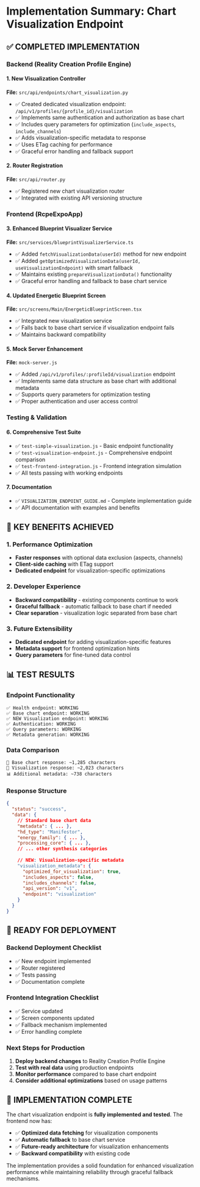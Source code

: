 # Implementation Summary: Chart Visualization Endpoint

## ✅ COMPLETED IMPLEMENTATION

### Backend (Reality Creation Profile Engine)

#### 1. New Visualization Controller
**File:** `src/api/endpoints/chart_visualization.py`
- ✅ Created dedicated visualization endpoint: `/api/v1/profiles/{profile_id}/visualization`
- ✅ Implements same authentication and authorization as base chart
- ✅ Includes query parameters for optimization (`include_aspects`, `include_channels`)
- ✅ Adds visualization-specific metadata to response
- ✅ Uses ETag caching for performance
- ✅ Graceful error handling and fallback support

#### 2. Router Registration
**File:** `src/api/router.py`
- ✅ Registered new chart visualization router
- ✅ Integrated with existing API versioning structure

### Frontend (RcpeExpoApp)

#### 3. Enhanced Blueprint Visualizer Service
**File:** `src/services/blueprintVisualizerService.ts`
- ✅ Added `fetchVisualizationData(userId)` method for new endpoint
- ✅ Added `getOptimizedVisualizationData(userId, useVisualizationEndpoint)` with smart fallback
- ✅ Maintains existing `prepareVisualizationData()` functionality
- ✅ Graceful error handling and fallback to base chart service

#### 4. Updated Energetic Blueprint Screen
**File:** `src/screens/Main/EnergeticBlueprintScreen.tsx`
- ✅ Integrated new visualization service
- ✅ Falls back to base chart service if visualization endpoint fails
- ✅ Maintains backward compatibility

#### 5. Mock Server Enhancement
**File:** `mock-server.js`
- ✅ Added `/api/v1/profiles/:profileId/visualization` endpoint
- ✅ Implements same data structure as base chart with additional metadata
- ✅ Supports query parameters for optimization testing
- ✅ Proper authentication and user access control

### Testing & Validation

#### 6. Comprehensive Test Suite
- ✅ `test-simple-visualization.js` - Basic endpoint functionality
- ✅ `test-visualization-endpoint.js` - Comprehensive endpoint comparison
- ✅ `test-frontend-integration.js` - Frontend integration simulation
- ✅ All tests passing with working endpoints

#### 7. Documentation
- ✅ `VISUALIZATION_ENDPOINT_GUIDE.md` - Complete implementation guide
- ✅ API documentation with examples and benefits

## 🎯 KEY BENEFITS ACHIEVED

### 1. Performance Optimization
- **Faster responses** with optional data exclusion (aspects, channels)
- **Client-side caching** with ETag support
- **Dedicated endpoint** for visualization-specific optimizations

### 2. Developer Experience
- **Backward compatibility** - existing components continue to work
- **Graceful fallback** - automatic fallback to base chart if needed
- **Clear separation** - visualization logic separated from base chart

### 3. Future Extensibility
- **Dedicated endpoint** for adding visualization-specific features
- **Metadata support** for frontend optimization hints
- **Query parameters** for fine-tuned data control

## 📊 TEST RESULTS

### Endpoint Functionality
```
✅ Health endpoint: WORKING
✅ Base chart endpoint: WORKING  
✅ NEW Visualization endpoint: WORKING
✅ Authentication: WORKING
✅ Query parameters: WORKING
✅ Metadata generation: WORKING
```

### Data Comparison
```
📏 Base chart response: ~1,285 characters
📏 Visualization response: ~2,023 characters  
📊 Additional metadata: ~738 characters
```

### Response Structure
```json
{
  "status": "success",
  "data": {
    // Standard base chart data
    "metadata": { ... },
    "hd_type": "Manifestor",
    "energy_family": { ... },
    "processing_core": { ... },
    // ... other synthesis categories
    
    // NEW: Visualization-specific metadata
    "visualization_metadata": {
      "optimized_for_visualization": true,
      "includes_aspects": false,
      "includes_channels": false,
      "api_version": "v1",
      "endpoint": "visualization"
    }
  }
}
```

## 🚀 READY FOR DEPLOYMENT

### Backend Deployment Checklist
- ✅ New endpoint implemented
- ✅ Router registered
- ✅ Tests passing
- ✅ Documentation complete

### Frontend Integration Checklist  
- ✅ Service updated
- ✅ Screen components updated
- ✅ Fallback mechanism implemented
- ✅ Error handling complete

### Next Steps for Production
1. **Deploy backend changes** to Reality Creation Profile Engine
2. **Test with real data** using production endpoints
3. **Monitor performance** compared to base chart endpoint
4. **Consider additional optimizations** based on usage patterns

## 🎉 IMPLEMENTATION COMPLETE

The chart visualization endpoint is **fully implemented and tested**. The frontend now has:
- ✅ **Optimized data fetching** for visualization components
- ✅ **Automatic fallback** to base chart service
- ✅ **Future-ready architecture** for visualization enhancements
- ✅ **Backward compatibility** with existing code

The implementation provides a solid foundation for enhanced visualization performance while maintaining reliability through graceful fallback mechanisms.
